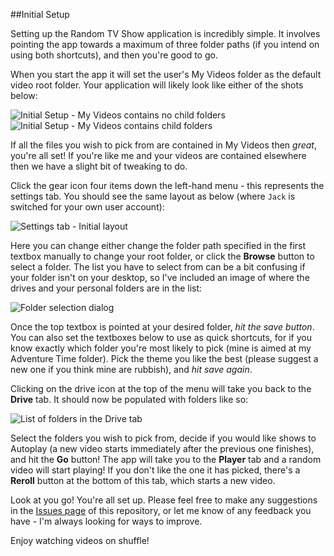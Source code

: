 ##Initial Setup

Setting up the Random TV Show application is incredibly simple. It involves pointing the app towards a maximum of three folder paths (if you intend on using both shortcuts), and then you're good to go.

When you start the app it will set the user's My Videos folder as the default video root folder. Your application will likely look like either of the shots below:

![Initial Setup - My Videos contains no child folders](https://github.com/JackEvans24/random-tv-show/blob/develop/docs/Images/initial-screen-1.png)
![Initial Setup - My Videos contains child folders](https://github.com/JackEvans24/random-tv-show/blob/develop/docs/Images/initial-screen-2.png)

If all the files you wish to pick from are contained in My Videos then *great*, you're all set! If you're like me and your videos are contained elsewhere then we have a slight bit of tweaking to do.

Click the gear icon four items down the left-hand menu - this represents the settings tab. You should see the same layout as below (where `Jack` is switched for your own user account):

![Settings tab - Initial layout](https://github.com/JackEvans24/random-tv-show/blob/develop/docs/Images/settings-initial.png)

Here you can change either change the folder path specified in the first textbox manually to change your root folder, or click the **Browse** button to select a folder. The list you have to select from can be a bit confusing if your folder isn't on your desktop, so I've included an image of where the drives and your personal folders are in the list:

![Folder selection dialog](https://github.com/JackEvans24/random-tv-show/blob/develop/docs/Images/select-folder.png)

Once the top textbox is pointed at your desired folder, *hit the save button*. You can also set the textboxes below to use as quick shortcuts, for if you know exactly which folder you're most likely to pick (mine is aimed at my Adventure Time folder). Pick the theme you like the best (please suggest a new one if you think mine are rubbish), and *hit save again*.

Clicking on the drive icon at the top of the menu will take you back to the **Drive** tab. It should now be populated with folders like so:

![List of folders in the Drive tab](https://github.com/JackEvans24/random-tv-show/blob/develop/docs/Images/ready.png)

Select the folders you wish to pick from, decide if you would like shows to Autoplay (a new video starts immediately after the previous one finishes), and hit the **Go** button! The app will take you to the **Player** tab and a random video will start playing! If you don't like the one it has picked, there's a **Reroll** button at the bottom of this tab, which starts a new video.

Look at you go! You're all set up. Please feel free to make any suggestions in the [Issues page](https://github.com/JackEvans24/random-tv-show/issues) of this repository, or let me know of any feedback you have - I'm always looking for ways to improve. 

Enjoy watching videos on shuffle!